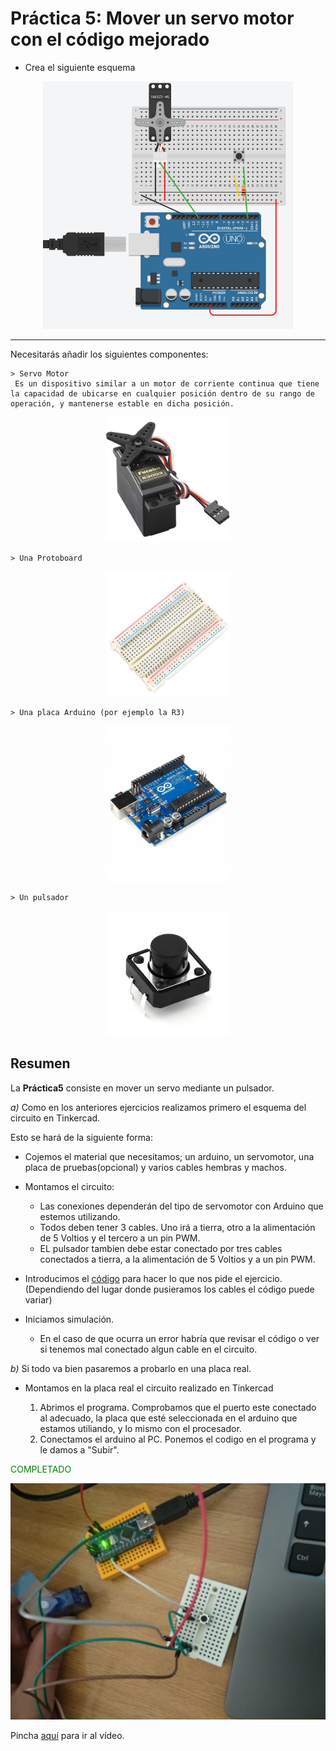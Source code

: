 # Práctica 5: Mover un servo motor con el código mejorado

- Crea el siguiente esquema 
<div align="center">
<img src="CircuitoTinkercad.PNG" alt="drawing" width="400px"/>
</div>
<hr>
Necesitarás añadir los siguientes componentes:  



    > Servo Motor
     Es un dispositivo similar a un motor de corriente continua que tiene la capacidad de ubicarse en cualquier posición dentro de su rango de operación, y mantenerse estable en dicha posición.

      
<div align="center">
  <img src="../imagenes_readme/servo.jpg" alt="drawing" width="200px"/>
</div>  

    > Una Protoboard
             

<div align="center">
  <img src="../imagenes_readme/protoboard.jpg" alt="drawing" width="200px"/>
</div>  

    > Una placa Arduino (por ejemplo la R3)

<div align="center">
  <img src="../imagenes_readme/arduino.jpg" alt="drawing" width="200px"/>
</div>  

    > Un pulsador

<div align="center">
  <img src="../imagenes_readme/pulsador.jpg" alt="drawing" width="200px"/>
</div>

## Resumen 
La  __Práctica5__ consiste en mover un servo mediante un pulsador.

_a)_ Como en los anteriores ejercicios realizamos primero el esquema del circuito en Tinkercad.
    <p>Esto se hará de la siguiente forma:</p>

- Cojemos el material que necesitamos; un arduino, un servomotor, una placa de pruebas(opcional) y varios cables hembras y machos.
- Montamos el circuito:
  - Las conexiones dependerán del tipo de servomotor con Arduino que estemos utilizando.
  - Todos deben tener 3 cables. Uno irá a tierra, otro a la alimentación de 5 Voltios y el tercero a un pin PWM.
  - EL pulsador tambien debe estar conectado por tres cables conectados a tierra, a la alimentación de 5 Voltios y      a un pin PWM.    
- Introducimos el [código](https://github.com/iago1997/Practicas-Arduino/blob/master/5/practica_5/practica_5.ino) para hacer lo que nos pide el ejercicio. (Dependiendo del lugar donde pusieramos los cables el código puede variar)
  
- Iniciamos simulación.
    - En el caso de que ocurra un error habría que revisar el código o ver si tenemos mal conectado algun cable en el circuito.


_b)_ Si todo va bien pasaremos a probarlo en una placa real.

  
- Montamos en la placa real el circuito realizado en Tinkercad 
         
    1. Abrimos el programa. Comprobamos que el puerto este conectado al adecuado, la placa que esté seleccionada en el arduino que estamos utiliando, y lo mismo con el procesador.
    2. Conectamos el arduino al PC. Ponemos el codigo en el programa y le damos a "Subir".
    
<span style='color:green'>COMPLETADO</span>

<div align="center">

<img src="CircuitoReal5.b.jpg" alt="drawing" width="600px" />

</div>

Pincha [aquí](https://github.com/iago1997/Practicas-Arduino/blob/master/5/videoPractica5.e.mp4) para ir al vídeo.
